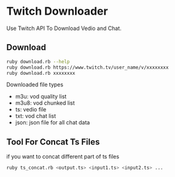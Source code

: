 # Twitch Downloader
Use Twitch API To Download Vedio and Chat.

## Download

```sh
ruby download.rb --help
ruby download.rb https://www.twitch.tv/user_name/v/xxxxxxxx
ruby download.rb xxxxxxxx
```

Downloaded file types

- m3u: vod quality list
- m3u8: vod chunked list
- ts: vedio file
- txt: vod chat list
- json: json file for all chat data

## Tool For Concat Ts Files

if you want to concat different part of ts files

```sh
ruby ts_concat.rb <output.ts> <input1.ts> <input2.ts> ...
```
